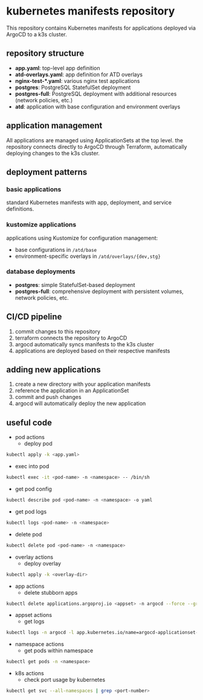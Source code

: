 # kubernetes manifests repository

This repository contains Kubernetes manifests for applications deployed via ArgoCD to a k3s cluster.

## repository structure

- **app.yaml**: top-level app definition
- **atd-overlays.yaml**: app definition for ATD overlays
- **nginx-test-*.yaml**: various nginx test applications
- **postgres**: PostgreSQL StatefulSet deployment
- **postgres-full**: PostgreSQL deployment with additional resources (network policies, etc.)
- **atd**: application with base configuration and environment overlays

## application management

All applications are managed using ApplicationSets at the top level. the repository connects directly to ArgoCD through Terraform, automatically deploying changes to the k3s cluster.

## deployment patterns

### basic applications
standard Kubernetes manifests with app, deployment, and service definitions.

### kustomize applications
applications using Kustomize for configuration management:
- base configurations in `/atd/base`
- environment-specific overlays in `/atd/overlays/{dev,stg}`

### database deployments
- **postgres**: simple StatefulSet-based deployment
- **postgres-full**: comprehensive deployment with persistent volumes, network policies, etc.

## CI/CD pipeline

1. commit changes to this repository
2. terraform connects the repository to ArgoCD
3. argocd automatically syncs manifests to the k3s cluster
4. applications are deployed based on their respective manifests

## adding new applications

1. create a new directory with your application manifests
2. reference the application in an ApplicationSet
3. commit and push changes
4. argocd will automatically deploy the new application

## useful code

- pod actions
  - deploy pod
```bash
kubectl apply -k <app.yaml>
```
  - exec into pod
```bash
kubectl exec -it <pod-name> -n <namespace> -- /bin/sh
```
  - get pod config
```bash
kubectl describe pod <pod-name> -n <namespace> -o yaml
```
  - get pod logs
```bash
kubectl logs <pod-name> -n <namespace>
```
  - delete pod
```bash
kubectl delete pod <pod-name> -n <namespace>
```

- overlay actions
  - deploy overlay
```bash
kubectl apply -k <overlay-dir>
```

- app actions
  - delete stubborn apps
```bash 
kubectl delete applications.argoproj.io <appset> -n argocd --force --grace-period=0
```

- appset actions
  - get logs
```bash
kubectl logs -n argocd -l app.kubernetes.io/name=argocd-applicationset-controller
```

- namespace actions
  - get pods within namespace
```bash
kubectl get pods -n <namespace>
```

- k8s actions
  - check port usage by kubernetes
```bash
kubectl get svc --all-namespaces | grep <port-number>
```